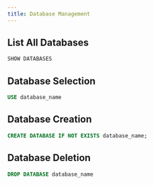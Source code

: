 ```yaml
---
title: Database Management
---
```


## List All Databases

```sql
SHOW DATABASES
```

## Database Selection

```sql
USE database_name
```

## Database Creation

```sql
CREATE DATABASE IF NOT EXISTS database_name;
```

## Database Deletion

```sql
DROP DATABASE database_name
```
